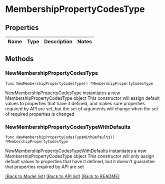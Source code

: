# MembershipPropertyCodesType

## Properties

Name | Type | Description | Notes
------------ | ------------- | ------------- | -------------

## Methods

### NewMembershipPropertyCodesType

`func NewMembershipPropertyCodesType() *MembershipPropertyCodesType`

NewMembershipPropertyCodesType instantiates a new MembershipPropertyCodesType object
This constructor will assign default values to properties that have it defined,
and makes sure properties required by API are set, but the set of arguments
will change when the set of required properties is changed

### NewMembershipPropertyCodesTypeWithDefaults

`func NewMembershipPropertyCodesTypeWithDefaults() *MembershipPropertyCodesType`

NewMembershipPropertyCodesTypeWithDefaults instantiates a new MembershipPropertyCodesType object
This constructor will only assign default values to properties that have it defined,
but it doesn't guarantee that properties required by API are set


[[Back to Model list]](../README.md#documentation-for-models) [[Back to API list]](../README.md#documentation-for-api-endpoints) [[Back to README]](../README.md)


